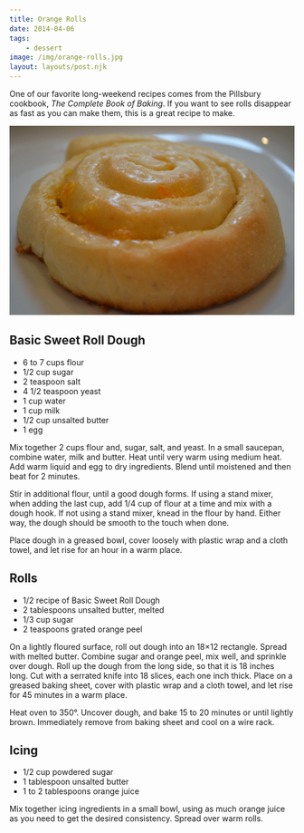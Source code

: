 ```yaml
---
title: Orange Rolls
date: 2014-04-06
tags:
    - dessert
image: /img/orange-rolls.jpg
layout: layouts/post.njk
---
```


One of our favorite long-weekend recipes comes from the Pillsbury
cookbook, *The Complete Book of Baking*. If you want to see rolls
disappear as fast as you can make them, this is a great recipe to
make.

![orange rolls](/img/orange-rolls.jpg)

## Basic Sweet Roll Dough

* 6 to 7 cups flour
* 1/2 cup sugar
* 2 teaspoon salt
* 4 1/2 teaspoon yeast
* 1 cup water
* 1 cup milk
* 1/2 cup unsalted butter
* 1 egg

Mix together 2 cups flour and, sugar, salt, and yeast. In a small
saucepan, combine water, milk and butter. Heat until very warm using
medium heat. Add warm liquid and egg to dry ingredients. Blend until
moistened and then beat for 2 minutes.

Stir in additional flour, until a good dough forms. If using a stand
mixer, when adding the last cup, add 1/4 cup of flour at a time and
mix with a dough hook. If not using a stand mixer, knead in the flour
by hand. Either way, the dough should be smooth to the touch when
done.

Place dough in a greased bowl, cover loosely with plastic wrap and a
cloth towel, and let rise for an hour in a warm place.

## Rolls

* 1/2 recipe of Basic Sweet Roll Dough
* 2 tablespoons unsalted butter, melted
* 1/3 cup sugar
* 2 teaspoons grated orange peel

On a lightly floured surface, roll out dough into an 18×12
rectangle. Spread with melted butter. Combine sugar and orange peel,
mix well, and sprinkle over dough. Roll up the dough from the long
side, so that it is 18 inches long. Cut with a serrated knife into 18
slices, each one inch thick. Place on a greased baking sheet, cover
with plastic wrap and a cloth towel, and let rise for 45 minutes in a
warm place.

Heat oven to 350°. Uncover dough, and bake 15 to 20 minutes or until
lightly brown. Immediately remove from baking sheet and cool on a wire
rack.

## Icing

* 1/2 cup powdered sugar
* 1 tablespoon unsalted butter
* 1 to 2 tablespoons orange juice

Mix together icing ingredients in a small bowl, using as much orange
juice as you need to get the desired consistency. Spread over warm
rolls.
